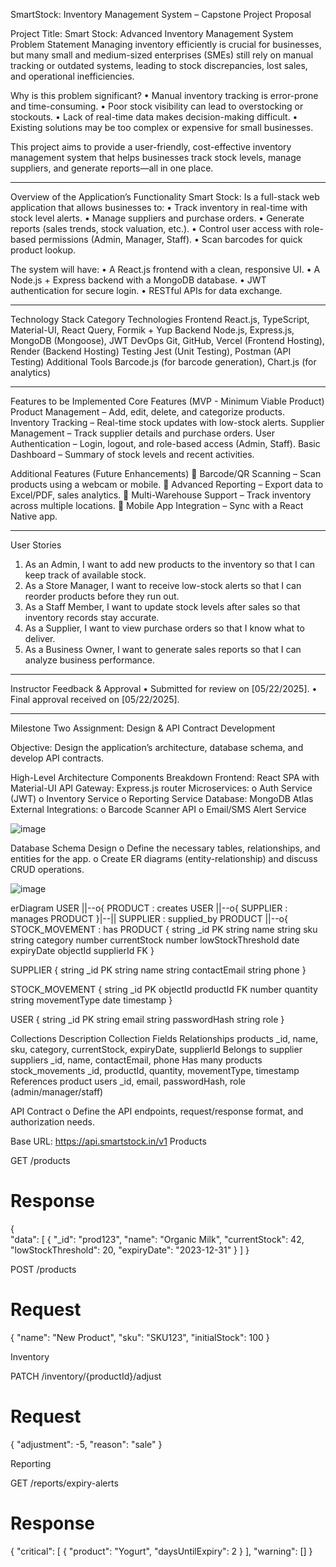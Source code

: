 SmartStock: Inventory Management System – Capstone Project Proposal

Project Title: Smart Stock: Advanced Inventory Management System
Problem Statement
Managing inventory efficiently is crucial for businesses, but many small and medium-sized enterprises (SMEs) still rely on manual tracking or outdated systems, leading to stock discrepancies, lost sales, and operational inefficiencies.

Why is this problem significant?
•	Manual inventory tracking is error-prone and time-consuming.
•	Poor stock visibility can lead to overstocking or stockouts.
•	Lack of real-time data makes decision-making difficult.
•	Existing solutions may be too complex or expensive for small businesses.

This project aims to provide a user-friendly, cost-effective inventory management system that helps businesses track stock levels, manage suppliers, and generate reports—all in one place.

________________________________________
Overview of the Application’s Functionality
Smart Stock: Is a full-stack web application that allows businesses to:
•	Track inventory in real-time with stock level alerts.
•	Manage suppliers and purchase orders.
•	Generate reports (sales trends, stock valuation, etc.).
•	Control user access with role-based permissions (Admin, Manager, Staff).
•	Scan barcodes for quick product lookup.

The system will have:
•	A React.js frontend with a clean, responsive UI.
•	A Node.js + Express backend with a MongoDB database.
•	JWT authentication for secure login.
•	RESTful APIs for data exchange.

________________________________________
Technology Stack
Category	Technologies
Frontend	React.js, TypeScript, Material-UI, React Query, Formik + Yup
Backend	Node.js, Express.js, MongoDB (Mongoose), JWT
DevOps	Git, GitHub, Vercel (Frontend Hosting), Render (Backend Hosting)
Testing	Jest (Unit Testing), Postman (API Testing)
Additional Tools	Barcode.js (for barcode generation), Chart.js (for analytics)
________________________________________
Features to be Implemented
Core Features (MVP - Minimum Viable Product)
Product Management – Add, edit, delete, and categorize products.
Inventory Tracking – Real-time stock updates with low-stock alerts.
Supplier Management – Track supplier details and purchase orders.
User Authentication – Login, logout, and role-based access (Admin, Staff).
Basic Dashboard – Summary of stock levels and recent activities.

Additional Features (Future Enhancements)
🔹 Barcode/QR Scanning – Scan products using a webcam or mobile.
🔹 Advanced Reporting – Export data to Excel/PDF, sales analytics.
🔹 Multi-Warehouse Support – Track inventory across multiple locations.
🔹 Mobile App Integration – Sync with a React Native app.
________________________________________

User Stories
1.	As an Admin, I want to add new products to the inventory so that I can keep track of available stock.
2.	As a Store Manager, I want to receive low-stock alerts so that I can reorder products before they run out.
3.	As a Staff Member, I want to update stock levels after sales so that inventory records stay accurate.
4.	As a Supplier, I want to view purchase orders so that I know what to deliver.
5.	As a Business Owner, I want to generate sales reports so that I can analyze business performance.

________________________________________
Instructor Feedback & Approval
•	Submitted for review on [05/22/2025].
•	Final approval received on [05/22/2025].
________________________________________





Milestone Two Assignment: Design & API Contract Development

Objective: Design the application’s architecture, database schema, and develop API contracts.

High-Level Architecture
Components Breakdown
Frontend: React SPA with Material-UI
API Gateway: Express.js router
Microservices:
o	Auth Service (JWT)
o	Inventory Service
o	Reporting Service
Database: MongoDB Atlas
External Integrations:
o	Barcode Scanner API
o	Email/SMS Alert Service



![image](https://github.com/user-attachments/assets/7d7624f0-104a-4c5e-9548-01a6e2b24c1c)


 
Database Schema Design
o	Define the necessary tables, relationships, and entities for the app.
o	Create ER diagrams (entity-relationship) and discuss CRUD operations.


![image](https://github.com/user-attachments/assets/43d3ea63-6db1-41f1-8040-b1b619b0188f)



 
erDiagram
    USER ||--o{ PRODUCT : creates
    USER ||--o{ SUPPLIER : manages
    PRODUCT }|--|| SUPPLIER : supplied_by
    PRODUCT ||--o{ STOCK_MOVEMENT : has
    PRODUCT {
        string _id PK
        string name
        string sku
        string category
        number currentStock
        number lowStockThreshold
        date expiryDate
        objectId supplierId FK
    }
    
SUPPLIER {
        string _id PK
        string name
        string contactEmail
        string phone
    }
    
STOCK_MOVEMENT {
        string _id PK
        objectId productId FK
        number quantity
        string movementType
        date timestamp
    }
    
USER {
        string _id PK
        string email
        string passwordHash
        string role
    }




Collections Description
Collection	Fields	Relationships
products	_id, name, sku, category, currentStock, expiryDate, supplierId	Belongs to supplier
suppliers	_id, name, contactEmail, phone	Has many products
stock_movements	_id, productId, quantity, movementType, timestamp	References product
users	_id, email, passwordHash, role (admin/manager/staff)	



API Contract
o	Define the API endpoints, request/response format, and authorization needs.

Base URL: https://api.smartstock.in/v1
Products

GET /products
# Response
{	
  "data": [
    {
      "_id": "prod123",
      "name": "Organic Milk",
      "currentStock": 42,
      "lowStockThreshold": 20,
      "expiryDate": "2023-12-31"
    }
  ]
}


POST /products
# Request
{
  "name": "New Product",
  "sku": "SKU123",
  "initialStock": 100
}

Inventory

PATCH /inventory/{productId}/adjust
# Request
{
  "adjustment": -5,
  "reason": "sale"
}

Reporting

GET /reports/expiry-alerts
# Response
{
  "critical": [
    { "product": "Yogurt", "daysUntilExpiry": 2 }
  ],
  "warning": []
}

